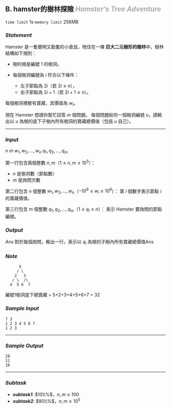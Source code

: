 ## **B. hamster的樹林探險** ***<font color = '#AAAAAA'> Hamster’s Tree Adventure </font>***

`time limit` 1s
`memory limit` 256MB

### ***Statement***

Hamster 是一隻聰明又勤奮的小倉鼠，牠住在一棵 **巨大二元樹形的樹林**中，樹林結構如下規則：

* 樹的根是編號 1 的樹洞。
* 每個樹洞編號為 $i$ 符合以下條件：

  * 左子節點為 $2i$（若 $2i \leq n$），
  * 右子節點為 $2i+1$（若 $2i+1 \leq n$）。

每個樹洞裡都有寶藏，其價值為 $w_i$。

現在 Hamster 想請你幫忙回答 $m$ 個問題。
每個問題給你一個樹洞編號 $u$，請輸出以 $u$ 為根的底下子樹內所有樹洞的寶藏總價值（包括 $u$ 自己）。

---

### ***Input***

$n$ $m$
$w_1, w_2, \dots, w_n$
$q_1, q_2, \dots, q_m$

第一行包含兩個整數 $n, m$（$1 \leq n, m \leq 10^5$）：

* $n$ 是樹洞數（節點數）
* $m$ 是詢問次數

第二行包含 $n$ 個整數 $w_1, w_2, \dots, w_n$（$-10^9 \leq w_i \leq 10^9$）：
第 $i$ 個數字表示節點 $i$ 的寶藏價值。

第三行包含 $m$ 個整數 $q_1, q_2, \dots, q_m$（$1 \leq q_i \leq n$）：
表示 Hamster 要詢問的節點編號。




### ***Output***
$Ans$
對於每個詢問，輸出一行，表示以 $q_i$ 為根的子樹內所有寶藏總價值Ans

<div class = 'page' />

### ***Note***
```
      5
     / \
    2   3
   / \  /\
  4  5 6  7
```
編號1樹洞底下總寶藏 = 5+2+3+4+5+6+7 = 32
### ***Sample Input***

```
7 3
1 2 3 4 5 6 7
1 2 3
```

---

### ***Sample Output***

```
28
11
16
```

---

### ***Subtask***

* ***subtask1***: $10\\%$，$n, m \leq 100$
* ***subtask2***: $90\\%$，$n, m \leq 10^5$